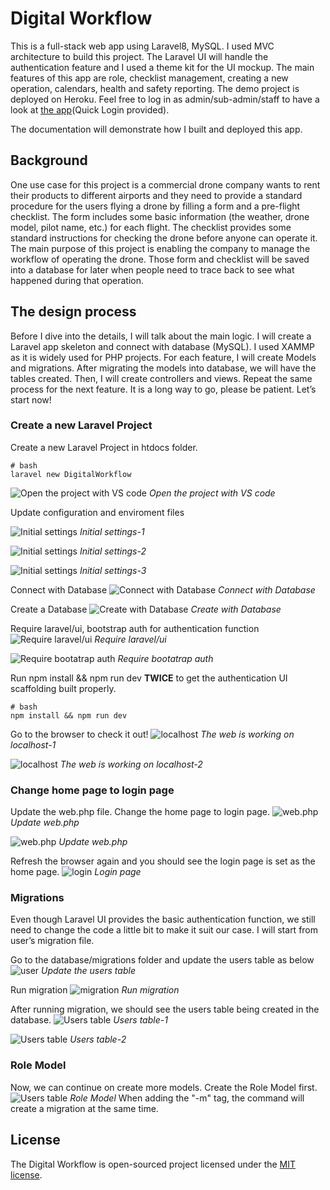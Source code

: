# Digital Workflow

This is a full-stack web app using Laravel8, MySQL. I used MVC architecture to build this project. The Laravel UI will handle the authentication feature and I used a theme kit for the UI mockup. The main features of this app are role, checklist management, creating a new operation, calendars, health and safety reporting. The demo project is deployed on Heroku. Feel free to log in as admin/sub-admin/staff to have a look at [the app](http://digitalworkflow.herokuapp.com/)(Quick Login provided).

The documentation will demonstrate how I built and deployed this app.

## Background

One use case for this project is a commercial drone company wants to rent their products to different airports and they need to provide a standard procedure for the users flying a drone by filling a form and a pre-flight checklist. The form includes some basic information (the weather, drone model, pilot name, etc.) for each flight. The checklist provides some standard instructions for checking the drone before anyone can operate it. The main purpose of this project is enabling the company to manage the workflow of operating the drone. Those form and checklist will be saved into a database for later when people need to trace back to see what happened during that operation.

## The design process

Before I dive into the details, I will talk about the main logic. I will create a Laravel app skeleton and connect with database (MySQL). I used XAMMP as it is widely used for PHP projects. For each feature, I will create Models and migrations. After migrating the models into database, we will have the tables created. Then, I will create controllers and views. Repeat the same process for the next feature. It is a long way to go, please be patient.
Let’s start now!

### Create a new Laravel Project

Create a new Laravel Project in htdocs folder.

```
# bash
laravel new DigitalWorkflow
```
![Open the project with VS code](/img/12-2.openProjectVScode.PNG)
*Open the project with VS code*

Update configuration and enviroment files

![Initial settings](/img/12-3.initSetting.PNG)
*Initial settings-1*

![Initial settings](/img/12-4.env.PNG)
*Initial settings-2*

![Initial settings](/img/12-5.timezone.PNG)
*Initial settings-3*

Connect with Database
![Connect with Database](/img/12-6.dbSetting.PNG)
*Connect with Database*

Create a Database
![Create with Database](/img/12-7.createDB.PNG)
*Create with Database*

Require laravel/ui, bootstrap auth for authentication function
![Require laravel/ui](/img/12-8-1.instalUI.PNG)
*Require laravel/ui*

![Require bootatrap auth](/img/12-8-2.instalUI.PNG)
*Require bootatrap auth*

Run npm install && npm run dev **TWICE** to get the authentication UI scaffolding built properly.

```
# bash
npm install && npm run dev
```

Go to the browser to check it out!
![localhost](/img/12-9-1.localhost.PNG)
*The web is working on localhost-1*

![localhost](/img/12-9-2.localhost.PNG)
*The web is working on localhost-2*

### Change home page to login page
Update the web.php file. Change the home page to login page.
![web.php](/img/12-10-1.routelogin.PNG)
*Update web.php*

![web.php](/img/12-10-2.routelogin.PNG)
*Update web.php*

Refresh the browser again and you should see the login page is set as the home page.
![login](/img/12-10-3.routelogin.PNG)
*Login page*

### Migrations
Even though Laravel UI provides the basic authentication function, we still need to change the code a little bit to make it suit our case. I will start from user’s migration file.

Go to the database/migrations folder and update the users table as below
![user](/img/12-11-1.userMigration.PNG)
*Update the users table*

Run migration
![migration](/img/12-11-2.userMigration.PNG)
*Run migration*

After running migration, we should see the users table being created in the database.
![Users table](/img/12-11-3.userMigration.PNG)
*Users table-1*

![Users table](/img/12-11-4.userMigration.PNG)
*Users table-2*

### Role Model
Now, we can continue on create more models.
Create the Role Model first.
![Users table](/img/12-11-5.userMigration.PNG)
*Role Model*
When adding the "-m" tag, the command will create a migration at the same time.

## License

The Digital Workflow is open-sourced project licensed under the [MIT license](https://opensource.org/licenses/MIT).
